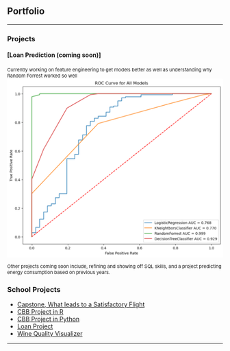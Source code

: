 ## Portfolio

---

### Projects

#### [Loan Prediction (coming soon)]<!--(/sample_page)-->
<p style="font-size:11px">Currently working on feature engineering to get models better as well as understanding why Random Forrest worked so well
<img src="images/Screenshot 2024-10-30 at 13-20-53 Untitled7 - Jupyter Notebook.png?raw=true"/>

<p style="font-size:11px"> Other projects coming soon include, refining and showing off SQL skills, and a project predicting energy consumption based on previous years. </p>

<!--[Project 2 Title](/pdf/sample_presentation.pdf)
<img src="images/dummy_thumbnail.jpg?raw=true"/>

---
[Project 3 Title](http://example.com/)
<img src="images/dummy_thumbnail.jpg?raw=true"/>

---
-->

### School Projects

- [Capstone, What leads to a Satisfactory Flight](https://github.com/T1mSchneider/School_Projects/blob/main/CAPSTONE%20PROJ.ipynb)
- [CBB Project in R](https://github.com/T1mSchneider/School_Projects/blob/main/CBB_in_R.pdf)
- [CBB Project in Python](https://github.com/T1mSchneider/School_Projects/blob/main/CBB_in_Python.ipynb)
- [Loan Project](http://example.com/)
- [Wine Quality Visualizer](https://github.com/T1mSchneider/School_Projects/blob/main/Wine%20Quality%20Visualizer.ipynb)

---



